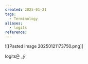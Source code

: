 ```yaml
---
created: 2025-01-21
tags:
  - Terminology
aliases:
  - logits
reference:
---
```

![[Pasted image 20250121173750.png]]

logits은 $\hat_{y}$